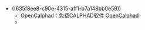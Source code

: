 - ((635f8ee8-c90e-4315-aff1-b7a148bb0e59))
	- OpenCalphad：免费CALPHAD软件 [OpenCalphad](http://www.opencalphad.com/main.html)
	-